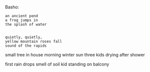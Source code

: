 Basho:
```text
an ancient pond
a frog jumps in 
the splash of water 


quietly, quietly,  
yellow mountain roses fall 
sound of the rapids

```

small tree in house
morning winter sun
three kids drying after shower

first rain drops
smell of soil
kid standing on balcony




